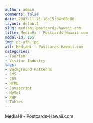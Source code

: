 ```yaml
---
author: admin
comments: false
date: 2003-11-21 16:15:04+00:00
layout: default
slug: mediahi-postcards-hawaii-com
title: MediaHi - Postcards-Hawaii.com
modal-id: 155
img: pc-afh.jpg
alt: MediaHi - Postcards-Hawaii.com
categories:
- Tourism
- Visitor Industry
tags:
- Background Patterns
- CMS
- CSS
- HTML
- Javascript
- MySql
- PHP
- Tables
---
```

MediaHi - Postcards-Hawaii.com